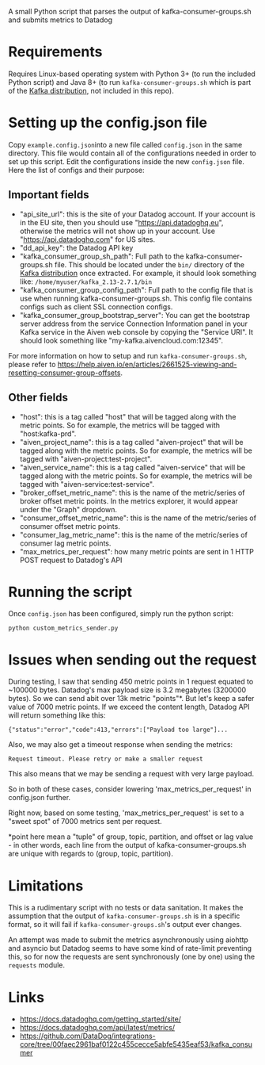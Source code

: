 
A small Python script that parses the output of kafka-consumer-groups.sh and submits metrics to Datadog

# Requirements

Requires Linux-based operating system with Python 3+ (to run the included Python script) and Java 8+ (to run `kafka-consumer-groups.sh` which is part of the [Kafka distribution](https://kafka.apache.org/downloads), not included in this repo).

# Setting up the config.json file

Copy `example.config.json`into a new file called `config.json` in the same directory. This file would contain all of the configurations needed in order to set up this script. Edit the configurations inside the new `config.json` file. Here the list of configs and their purpose:

## Important fields
- "api_site_url": this is the site of your Datadog account. If your account is in the EU site, then you should use "https://api.datadoghq.eu", otherwise the metrics will not show up in your account. Use "https://api.datadoghq.com" for US sites.
- "dd_api_key": the Datadog API key
- "kafka_consumer_group_sh_path": Full path to the kafka-consumer-groups.sh file. This should be located under the `bin/` directory of the [Kafka distribution](https://kafka.apache.org/downloads) once extracted. For example, it should look something like: `/home/myuser/kafka_2.13-2.7.1/bin`
- "kafka_consumer_group_config_path": Full path to the config file that is use when running kafka-consumer-groups.sh. This config file contains configs such as client SSL connection configs.
- "kafka_consumer_group_bootstrap_server": You can get the bootstrap server address from the service Connection Information panel in your Kafka service in the Aiven web console by copying the "Service URI". It should look something like "my-kafka.aivencloud.com:12345".

For more information on how to setup and run `kafka-consumer-groups.sh`, please refer to https://help.aiven.io/en/articles/2661525-viewing-and-resetting-consumer-group-offsets.

## Other fields
- "host": this is a tag called "host" that will be tagged along with the metric points. So for example, the metrics will be tagged with "host:kafka-prd".
- "aiven_project_name": this is a tag called "aiven-project" that will be tagged along with the metric points. So for example, the metrics will be tagged with "aiven-project:test-project".
- "aiven_service_name": this is a tag called "aiven-service" that will be tagged along with the metric points. So for example, the metrics will be tagged with "aiven-service:test-service".
- "broker_offset_metric_name": this is the name of the metric/series of broker offset metric points. In the metrics explorer, it would appear under the "Graph" dropdown.
- "consumer_offset_metric_name": this is the name of the metric/series of consumer offset metric points.
- "consumer_lag_metric_name": this is the name of the metric/series of consumer lag metric points.
- "max_metrics_per_request": how many metric points are sent in 1 HTTP POST request to Datadog's API


# Running the script

Once `config.json` has been configured, simply run the python script:

`python custom_metrics_sender.py`


# Issues when sending out the request

During testing, I saw that sending 450 metric points in 1 request equated to ~100000 bytes. Datadog's max payload size is 3.2 megabytes (3200000 bytes). So we can send abit over 13k metric "points"*. But let's keep a safer value of 7000 metric points. If we exceed the content length, Datadog API will return something like this:

`{"status":"error","code":413,"errors":["Payload too large"]...`

Also, we may also get a timeout response when sending the metrics:

`Request timeout. Please retry or make a smaller request`

This also means that we may be sending a request with very large payload.

So in both of these cases, consider lowering 'max_metrics_per_request' in config.json further.

Right now, based on some testing, 'max_metrics_per_request' is set to a "sweet spot" of 7000 metrics sent per request.

*point here mean a "tuple" of group, topic, partition, and offset or lag value - in other words, each line from the output of kafka-consumer-groups.sh are unique with regards to (group, topic, partition).


# Limitations

This is a rudimentary script with no tests or data sanitation. It makes the assumption that the output of `kafka-consumer-groups.sh` is in a specific format, so it will fail if `kafka-consumer-groups.sh`'s output ever changes.

An attempt was made to submit the metrics asynchronously using aiohttp and asyncio but Datadog seems to have some kind of rate-limit preventing this, so for now the requests are sent synchronously (one by one) using the `requests` module.


# Links

- https://docs.datadoghq.com/getting_started/site/
- https://docs.datadoghq.com/api/latest/metrics/
- https://github.com/DataDog/integrations-core/tree/00faec2961baf0122c455cecce5abfe5435eaf53/kafka_consumer
